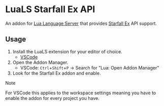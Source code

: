 # LuaLS Starfall Ex API

An addon for [Lua Language Server](https://luals.github.io) that provides [Starfall Ex](https://github.com/thegrb93/StarfallEx) API support.

## Usage

1. Install the LuaLS extension for your editor of choice.
    - [VSCode](https://marketplace.visualstudio.com/items?itemName=sumneko.lua)
2. Open the Addon Manager.
    - VSCode: `Ctrl`+`Shift`+`P` -> Search for "Lua: Open Addon Manager"
3. Look for the Starfall Ex addon and enable.

> [!NOTE]
> For VSCode this applies to the workspace settings meaning you have to enable the addon for every project you have.
